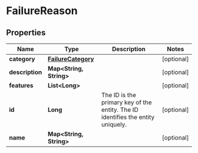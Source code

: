 
# FailureReason

## Properties
Name | Type | Description | Notes
------------ | ------------- | ------------- | -------------
**category** | [**FailureCategory**](FailureCategory.md) |  |  [optional]
**description** | **Map&lt;String, String&gt;** |  |  [optional]
**features** | **List&lt;Long&gt;** |  |  [optional]
**id** | **Long** | The ID is the primary key of the entity. The ID identifies the entity uniquely. |  [optional]
**name** | **Map&lt;String, String&gt;** |  |  [optional]



